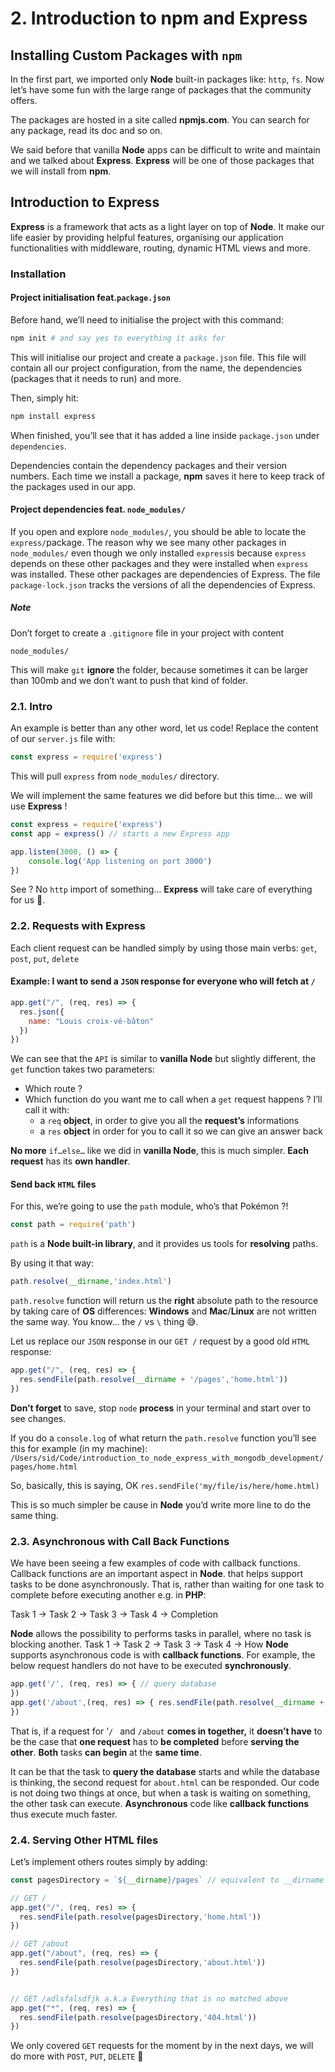 # 2. Introduction to npm and Express
## Installing Custom Packages with `npm`
In the first part, we imported only **Node** built-in packages like: `http`, `fs`. Now let’s have some fun with the large range of packages that the community offers.

The packages are hosted in a site called **npmjs.com**. You can search for any package, read its doc and so on.

We  said before that vanilla **Node** apps can be difficult to write and maintain and we talked about **Express**. **Express** will be one of those packages that we will install from **npm**.

## Introduction to Express 
**Express** is a framework that acts as a light layer on top of **Node**. It make our life easier by providing helpful features, organising our application functionalities with middleware, routing, dynamic HTML views and more.
### Installation
#### Project initialisation feat.`package.json`
Before hand, we’ll need to initialise the project with this command:
```bash
npm init # and say yes to everything it asks for
```
This will initialise our project and create a `package.json` file. This file will contain all our project configuration, from the name, the dependencies (packages that it needs to run) and more.

Then, simply hit:
```bash
npm install express
```
When finished, you’ll see that it has added a line inside `package.json` under `dependencies`. 

Dependencies contain the dependency packages and their version numbers. Each time we install a package, **npm** saves it here to keep track of the packages used in our app. 

#### Project dependencies feat. `node_modules/`
If you open and explore `node_modules/`, you should be able to locate the `express/`package. The reason why we see many other packages in `node_modules/` even though we only installed `express`is because `express` depends on these other packages and they were installed when `express` was installed. These other packages are dependencies of Express. The file `package-lock.json` tracks the versions of all the dependencies of Express.

##### Note
Don’t forget to create a `.gitignore` file in your project with content
```
node_modules/
``` 
This will make `git` **ignore** the folder, because sometimes it can be larger than 100mb and we don’t want to push that kind of folder.

### 2.1. Intro
An example is better than any other word, let us code!
Replace the content of our `server.js` file with:
```javascript
const express = require('express')
```
This will pull `express` from `node_modules/` directory.

We will implement the same features we did before but this time… we will use **Express** !
```javascript
const express = require('express')
const app = express() // starts a new Express app

app.listen(3000, () => {
	console.log('App listening on port 3000')
})
```

See ? No `http` import of something… **Express** will take care of everything for us 🚀.

### 2.2. Requests with Express
Each client request can be handled simply by using  those main verbs: `get`, `post`, `put`, `delete`

#### Example: I want to send a `JSON` response for everyone who will fetch at `/` 
```javascript
app.get("/", (req, res) => {
  res.json({
    name: "Louis croix-vé-bâton"
  })
})
```

We can see that the `API` is similar to **vanilla Node** but slightly different, the `get` function takes two parameters:
- Which route ?
- Which function do you want me to call when a `get` request happens ? I’ll call it with:
	-  a `req` **object**, in order to  give you all the **request’s** informations
	- a `res` **object** in order for you to call it so we can give an answer back

**No more** `if…else…` like we did in **vanilla Node**, this is much simpler.
**Each request** has its **own handler**.

#### Send back `HTML` files
For this, we’re going to use the `path` module, who’s that Pokémon ?!
```javascript
const path = require('path')
```
`path` is a **Node built-in library**, and it provides us tools for **resolving** paths. 

By using it that way:
```javascript
path.resolve(__dirname,'index.html') 
```
`path.resolve` function will return us the **right** absolute path to the resource by taking care of **OS** differences: **Windows** and **Mac**/**Linux** are not written the same way. You know… the `/` vs `\` thing 😅.

Let us replace our `JSON` response in our `GET /` request by a good old `HTML` response:
```javascript
app.get("/", (req, res) => {
  res.sendFile(path.resolve(__dirname + '/pages','home.html'))
})
```

**Don’t forget** to save, stop `node` **process** in your terminal and start over to see changes.

If you do a `console.log` of what return the `path.resolve` function you’ll see this for example (in my machine):
`/Users/sid/Code/introduction_to_node_express_with_mongodb_development/pages/home.html`

So, basically, this is saying, OK `res.sendFile('my/file/is/here/home.html)`

This is so much simpler be cause in **Node** you’d write more line to do the same thing.

### 2.3. Asynchronous with Call Back Functions 
We have been seeing a few examples of code with callback functions. Callback functions are an important aspect in **Node**. that helps support tasks to be done asynchronously. That is, rather than waiting for one task to complete before executing another e.g. in **PHP**:
 
Task 1 -> Task 2 -> Task 3 -> Task 4 -> Completion 

**Node** allows the possibility to performs tasks in parallel, where no task is blocking another. 
Task 1 -> Task 2 -> Task 3 -> Task 4 -> 
How **Node** supports asynchronous code is with **callback functions**. For example, the below request handlers do not have to be executed **synchronously**. 
```javascript
app.get('/', (req, res) => { // query database 
}) 
app.get('/about',(req, res) => { res.sendFile(path.resolve(__dirname + '/pages/','about.html')) 
}) 
```

That is, if a request for ‘`/ ` and `/about` **comes in together,** it **doesn’t have** to be the case that **one request** has to **be completed** before **serving the other**. **Both** tasks **can begin** at the **same time**.

It can be that the task to **query the database** starts and while the database is thinking, the second request for `about.html` can be responded. Our code is not doing two things at once, but when a task is waiting on something, the other task can execute. **Asynchronous** code like **callback functions** thus execute much faster. 

### 2.4. Serving Other HTML files 

Let’s implement others routes simply by adding:
```javascript
const pagesDirectory = `${__dirname}/pages` // equivalent to __dirname + '/pages'

// GET /
app.get("/", (req, res) => {
  res.sendFile(path.resolve(pagesDirectory,'home.html'))
})

// GET /about
app.get("/about", (req, res) => {
  res.sendFile(path.resolve(pagesDirectory,'about.html'))
})


// GET /adlsfalsdfjk a.k.a Everything that is no matched above
app.get("*", (req, res) => {
  res.sendFile(path.resolve(pagesDirectory,'404.html'))
})
```
We only covered `GET` requests for the moment by in the next days, we will do more with `POST`, `PUT`, `DELETE` 🚀



